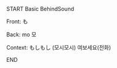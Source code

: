 START
Basic BehindSound

Front:
も


Back:
mo 모


Context:
もしもし (모시모시)
여보세요(전화)
<!--ID: 1744196660099-->
END